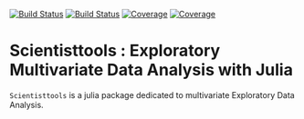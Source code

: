 [![Build Status](https://travis-ci.com/enfantbenidedieu/Scientisttools.jl.svg?branch=master)](https://travis-ci.com/enfantbenidedieu/Scientisttools.jl)
[![Build Status](https://ci.appveyor.com/api/projects/status/github/enfantbenidedieu/Scientisttools.jl?svg=true)](https://ci.appveyor.com/project/enfantbenidedieu/Scientisttools-jl)
[![Coverage](https://codecov.io/gh/enfantbenidedieu/Scientisttools.jl/branch/master/graph/badge.svg)](https://codecov.io/gh/enfantbenidedieu/Scientisttools.jl)
[![Coverage](https://coveralls.io/repos/github/enfantbenidedieu/Scientisttools.jl/badge.svg?branch=master)](https://coveralls.io/github/enfantbenidedieu/Scientisttools.jl?branch=master)

# Scientisttools : Exploratory Multivariate Data Analysis with Julia

`Scientisttools` is a julia package dedicated to multivariate Exploratory Data Analysis.
